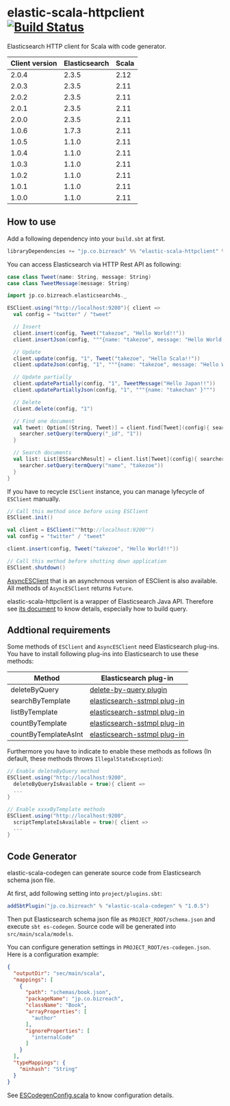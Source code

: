 elastic-scala-httpclient   [![Build Status](https://secure.travis-ci.org/bizreach/elastic-scala-httpclient.png?branch=master)](http://travis-ci.org/bizreach/elastic-scala-httpclient)
===============

Elasticsearch HTTP client for Scala with code generator.

|Client version |Elasticsearch |Scala       |
|---------------|--------------|------------|
|2.0.4          |2.3.5         |2.12        |
|2.0.3          |2.3.5         |2.11        |
|2.0.2          |2.3.5         |2.11        |
|2.0.1          |2.3.5         |2.11        |
|2.0.0          |2.3.5         |2.11        |
|1.0.6          |1.7.3         |2.11        |
|1.0.5          |1.1.0         |2.11        |
|1.0.4          |1.1.0         |2.11        |
|1.0.3          |1.1.0         |2.11        |
|1.0.2          |1.1.0         |2.11        |
|1.0.1          |1.1.0         |2.11        |
|1.0.0          |1.1.0         |2.11        |

## How to use

Add a following dependency into your `build.sbt` at first.

```scala
libraryDependencies += "jp.co.bizreach" %% "elastic-scala-httpclient" % "2.0.4"
```

You can access Elasticsearch via HTTP Rest API as following:

```scala
case class Tweet(name: String, message: String)
case class TweetMessage(message: String)

import jp.co.bizreach.elasticsearch4s._

ESClient.using("http://localhost:9200"){ client =>
  val config = "twitter" / "tweet"

  // Insert
  client.insert(config, Tweet("takezoe", "Hello World!!"))
  client.insertJson(config, """{name: "takezoe", message: "Hello World!!"}""")

  // Update
  client.update(config, "1", Tweet("takezoe", "Hello Scala!!"))
  client.updateJson(config, "1", """{name: "takezoe", message: "Hello World!!"}""")

  // Update partially
  client.updatePartially(config, "1", TweetMessage("Hello Japan!!"))
  client.updatePartiallyJson(config, "1", """{name: "takechan" }""")

  // Delete
  client.delete(config, "1")

  // Find one document
  val tweet: Option[(String, Tweet)] = client.find[Tweet](config){ searcher =>
    searcher.setQuery(termQuery("_id", "1"))
  }

  // Search documents
  val list: List[ESSearchResult] = client.list[Tweet](config){ searcher =>
    searcher.setQuery(termQuery("name", "takezoe"))
  }
}
```

If you have to recycle `ESClient` instance, you can manage lyfecycle of `ESClient` manually.

```scala
// Call this method once before using ESClient
ESClient.init()

val client = ESClient(""http://localhost:9200"")
val config = "twitter" / "tweet"

client.insert(config, Tweet("takezoe", "Hello World!!"))

// Call this method before shutting down application
ESClient.shutdown()
```

[AsyncESClient](https://github.com/bizreach/elastic-scala-httpclient/blob/master/elastic-scala-httpclient/src/main/scala/jp/co/bizreach/elasticsearch4s/AsyncESClient.scala) that is an asynchrnous version of ESClient is also available. All methods of `AsyncESClient` returns `Future`.

elastic-scala-httpclient is a wrapper of Elasticsearch Java API. Therefore see [its document]( http://www.elasticsearch.org/guide/en/elasticsearch/client/java-api/current/) to know details, especially how to build query.

## Addtional requirements

Some methods of `ESClient` and `AsyncESClient` need Elasticsearch plug-ins. You have to install following plug-ins into Elasticsearch to use these methods:

|Method               |Elasticsearch plug-in                                                                                          |
|--------------------|----------------------------------------------------------------------------------------------------------------|
|deleteByQuery       |[delete-by-query plugin](https://www.elastic.co/guide/en/elasticsearch/plugins/2.3/plugins-delete-by-query.html)|
|searchByTemplate    |[elasticsearch-sstmpl plug-in](https://github.com/codelibs/elasticsearch-sstmpl)                                |
|listByTemplate      |[elasticsearch-sstmpl plug-in](https://github.com/codelibs/elasticsearch-sstmpl)                                |
|countByTemplate     |[elasticsearch-sstmpl plug-in](https://github.com/codelibs/elasticsearch-sstmpl)                                |
|countByTemplateAsInt|[elasticsearch-sstmpl plug-in](https://github.com/codelibs/elasticsearch-sstmpl)                                |

Furthermore you have to indicate to enable these methods as follows (In default, these methods throws `IllegalStateException`):

```scala
// Enable deleteByQuery method
ESClient.using("http://localhost:9200",
  deleteByQueryIsAvailable = true){ client =>
  ...
}

// Enable xxxxByTemplate methods
ESClient.using("http://localhost:9200",
  scriptTemplateIsAvailable = true){ client =>
  ...
}
```

## Code Generator

elastic-scala-codegen can generate source code from Elasticsearch schema json file.

At first, add following setting into `project/plugins.sbt`:

```scala
addSbtPlugin("jp.co.bizreach" % "elastic-scala-codegen" % "1.0.5")
```

Then put Elasticsearch schema json file as `PROJECT_ROOT/schema.json` and execute `sbt es-codegen`. Source code will be generated into `src/main/scala/models`.

You can configure generation settings in `PROJECT_ROOT/es-codegen.json`. Here is a configuration example:

```json
{
  "outputDir": "sec/main/scala",
  "mappings": [
    {
	  "path": "schemas/book.json",
	  "packageName": "jp.co.bizreach",
	  "className": "Book",
	  "arrayProperties": [
	    "author"
	  ],
	  "ignoreProperties": [
	    "internalCode"
	  ]
	}
  ],
  "typeMappings": {
    "minhash": "String"
  }
}
```

See [ESCodegenConfig.scala](https://github.com/bizreach/elastic-scala-httpclient/blob/master/elastic-scala-codegen/src/main/scala/jp/co/bizreach/elasticsearch4s/generator/ESCodegenConfig.scala) to know configuration details.
